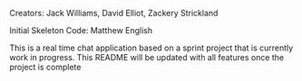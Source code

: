 Creators: Jack Williams, David Elliot, Zackery Strickland

Initial Skeleton Code: Matthew English

This is a real time chat application based on a sprint project that is currently work in progress. This README will be updated with all features once the project is complete
